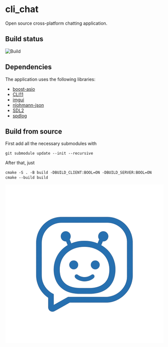 # cli_chat

Open source cross-platform chatting application. 

## Build status

![Build](https://github.com/Sanmopre/cli_chat/actions/workflows/build.yml/badge.svg)

## Dependencies

The application uses the following libraries:
- [boost-asio](https://www.boost.org/doc/libs/1_89_0/doc/html/boost_asio.html)
- [CLI11](https://github.com/CLIUtils/CLI11)
- [imgui](https://github.com/ocornut/imgui)
- [nlohmann-json](https://github.com/nlohmann/json)
- [SDL2](https://www.libsdl.org/)
- [spdlog](https://github.com/gabime/spdlog)

## Build from source
First add all the necessary submodules with
```
git submodule update --init --recursive
```

After that, just
```
cmake -S . -B build -DBUILD_CLIENT:BOOL=ON -DBUILD_SERVER:BOOL=ON
cmake --build build
```

![logo](documentation/images/logo.png)